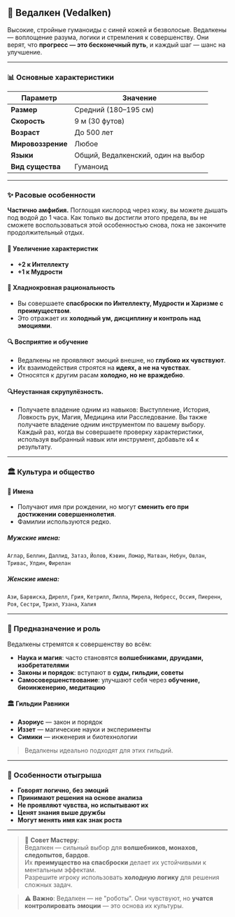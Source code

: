 ## 🧠 Ведалкен (Vedalken)

Высокие, стройные гуманоиды с синей кожей и безволосые. Ведалкены — воплощение разума, логики и стремления к совершенству. Они верят, что **прогресс — это бесконечный путь**, и каждый шаг — шанс на улучшение.


---

### 📊 Основные характеристики

| Параметр | Значение |
|---------|--------|
| **Размер** | Средний (180–195 см) |
| **Скорость** | 9 м (30 футов) |
| **Возраст** | До 500 лет |
| **Мировоззрение** | Любое |
| **Языки** | Общий, Ведалкенский, один на выбор |
| **Вид существа** | Гуманоид |

---

### ✨ Расовые особенности
**Частично амфибия.** Поглощая кислород через кожу, вы можете дышать под водой до 1 часа. 
Как только вы достигли этого предела, вы не сможете воспользоваться этой особенностью снова, пока не закончите продолжительный отдых.

#### 🧬 Увеличение характеристик
- **+2 к Интеллекту**
- **+1 к Мудрости**

#### 🧠 Хладнокровная рациональность
- Вы совершаете **спасброски по Интеллекту, Мудрости и Харизме с преимуществом**.
- Это отражает их **холодный ум, дисциплину и контроль над эмоциями**.

#### 🔍 Восприятие и обучение
- Ведалкены не проявляют эмоций внешне, но **глубоко их чувствуют**.
- Их взаимодействия строятся на **идеях, а не на чувствах**.
- Относятся к другим расам **холодно, но не враждебно**.
#### 🔍Неустанная скрупулёзность.
- Получаете владение одним из навыков: Выступление, История, Ловкость рук, Магия, Медицина или Расследование. Вы также получаете владение одним инструментом по вашему выбору.
Каждый раз, когда вы совершаете проверку характеристики, используя выбранный навык или инструмент, добавьте к4 к результату.

---

### 🏛️ Культура и общество

#### 🔄 Имена
- Получают имя при рождении, но могут **сменить его при достижении совершеннолетия**.
- Фамилии используются редко.

##### Мужские имена:
`Аглар`, `Беллин`, `Даллид`, `Затаз`, `Йолов`, `Кэвин`, `Ломар`, `Матван`, `Небун`, `Овлан`, `Тривас`, `Улдин`, `Фирелан`

##### Женские имена:
`Ази`, `Барвиска`, `Дирелл`, `Грия`, `Кетрилл`, `Лилла`, `Мирела`, `Небресс`, `Оссия`, `Пиеренн`, `Роя`, `Сестри`, `Триэл`, `Узана`, `Халия`

---

### 🎯 Предназначение и роль

Ведалкены стремятся к совершенству во всём:

- **Наука и магия**: часто становятся **волшебниками, друидами, изобретателями**
- **Законы и порядок**: вступают в **суды, гильдии, советы**
- **Самосовершенствование**: улучшают себя через **обучение, биоинженерию, медитацию**

#### 🏛️ Гильдии Равники
- **Азориус** — закон и порядок
- **Иззет** — магические науки и эксперименты
- **Симики** — инженерия и биотехнологии

> Ведалкены идеально подходят для этих гильдий.

---

### 🧩 Особенности отыгрыша

- **Говорят логично, без эмоций**
- **Принимают решения на основе анализа**
- **Не проявляют чувства, но испытывают их**
- **Ценят знания выше дружбы**
- **Могут менять имя как знак роста**

---

> 📌 **Совет Мастеру**:  
> Ведалкен — сильный выбор для **волшебников, монахов, следопытов, бардов**.  
> Их **преимущество на спасброски** делает их устойчивыми к ментальным эффектам.  
> Разрешите игроку использовать **холодную логику** для решения сложных задач.

> ⚠️ **Важно**: Ведалкен — не "роботы". Они чувствуют, но **учатся контролировать эмоции** — это основа их культуры.
